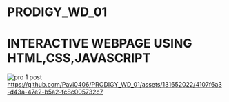 # PRODIGY_WD_01
# INTERACTIVE WEBPAGE USING HTML,CSS,JAVASCRIPT
![pro 1 post](https://github.com/Pavi0406/PRODIGY_WD_01/assets/131652022/9eb3eb61-8d28-4bad-bfab-e3a8b32435c4)
https://github.com/Pavi0406/PRODIGY_WD_01/assets/131652022/4107f6a3-d43a-47e2-b5a2-fc8c005732c7

